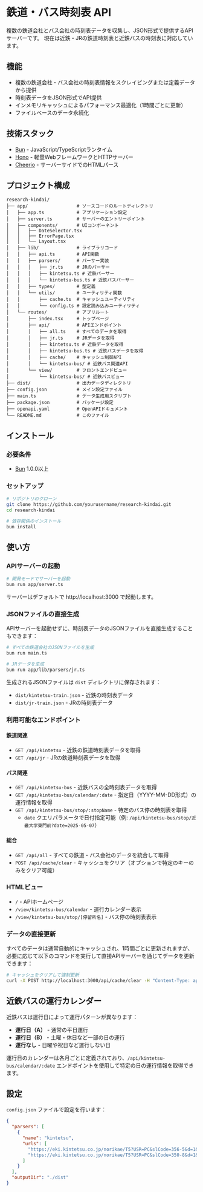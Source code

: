 # 鉄道・バス時刻表 API

複数の鉄道会社とバス会社の時刻表データを収集し、JSON形式で提供するAPIサーバーです。
現在は近鉄・JRの鉄道時刻表と近鉄バスの時刻表に対応しています。

## 機能

- 複数の鉄道会社・バス会社の時刻表情報をスクレイピングまたは定義データから提供
- 時刻表データをJSON形式でAPI提供
- インメモリキャッシュによるパフォーマンス最適化（1時間ごとに更新）
- ファイルベースのデータ永続化

## 技術スタック

- [Bun](https://bun.sh/) - JavaScript/TypeScriptランタイム
- [Hono](https://hono.dev/) - 軽量WebフレームワークとHTTPサーバー
- [Cheerio](https://cheerio.js.org/) - サーバーサイドでのHTMLパース

## プロジェクト構成

```
research-kindai/
├── app/                  # ソースコードのルートディレクトリ
│   ├── app.ts            # アプリケーション設定
│   ├── server.ts         # サーバーのエントリーポイント
│   ├── components/       # UIコンポーネント
│   │   ├── DateSelector.tsx 
│   │   ├── ErrorPage.tsx 
│   │   └── Layout.tsx    
│   ├── lib/              # ライブラリコード
│   │   ├── api.ts        # API関数
│   │   ├── parsers/      # パーサー実装
│   │   │   ├── jr.ts     # JRのパーサー
│   │   │   ├── kintetsu.ts # 近鉄パーサー
│   │   │   └── kintetsu-bus.ts # 近鉄バスパーサー
│   │   ├── types/        # 型定義
│   │   └── utils/        # ユーティリティ関数
│   │       ├── cache.ts  # キャッシュユーティリティ
│   │       └── config.ts # 設定読み込みユーティリティ
│   └── routes/           # アプリルート
│       ├── index.tsx     # トップページ
│       ├── api/          # APIエンドポイント
│       │   ├── all.ts    # すべてのデータを取得
│       │   ├── jr.ts     # JRデータを取得
│       │   ├── kintetsu.ts # 近鉄データを取得
│       │   ├── kintetsu-bus.ts # 近鉄バスデータを取得
│       │   ├── cache/    # キャッシュ制御API
│       │   └── kintetsu-bus/ # 近鉄バス関連API
│       └── view/         # フロントエンドビュー
│           └── kintetsu-bus/ # 近鉄バスビュー
├── dist/                 # 出力データディレクトリ
├── config.json           # メイン設定ファイル
├── main.ts               # データ生成用スクリプト
├── package.json          # パッケージ設定
├── openapi.yaml          # OpenAPIドキュメント
└── README.md             # このファイル
```

## インストール

### 必要条件

- [Bun](https://bun.sh/) 1.0.0以上

### セットアップ

```bash
# リポジトリのクローン
git clone https://github.com/yourusername/research-kindai.git
cd research-kindai

# 依存関係のインストール
bun install
```

## 使い方

### APIサーバーの起動

```bash
# 開発モードでサーバーを起動
bun run app/server.ts
```

サーバーはデフォルトで http://localhost:3000 で起動します。

### JSONファイルの直接生成

APIサーバーを起動せずに、時刻表データのJSONファイルを直接生成することもできます：

```bash
# すべての鉄道会社のJSONファイルを生成
bun run main.ts

# JRデータを生成
bun run app/lib/parsers/jr.ts
```

生成されるJSONファイルは `dist` ディレクトリに保存されます：
- `dist/kintetsu-train.json` - 近鉄の時刻表データ
- `dist/jr-train.json` - JRの時刻表データ

### 利用可能なエンドポイント

#### 鉄道関連

- `GET /api/kintetsu` - 近鉄の鉄道時刻表データを取得
- `GET /api/jr` - JRの鉄道時刻表データを取得

#### バス関連

- `GET /api/kintetsu-bus` - 近鉄バスの全時刻表データを取得
- `GET /api/kintetsu-bus/calendar/:date` - 指定日（YYYY-MM-DD形式）の運行情報を取得
- `GET /api/kintetsu-bus/stop/:stopName` - 特定のバス停の時刻表を取得
  - `date` クエリパラメータで日付指定可能（例: `/api/kintetsu-bus/stop/近畿大学東門前?date=2025-05-07`）

#### 総合

- `GET /api/all` - すべての鉄道・バス会社のデータを統合して取得
- `POST /api/cache/clear` - キャッシュをクリア（オプションで特定のキーのみをクリア可能）

### HTMLビュー

- `/` - APIホームページ
- `/view/kintetsu-bus/calendar` - 運行カレンダー表示
- `/view/kintetsu-bus/stop/[停留所名]` - バス停の時刻表表示

### データの直接更新

すべてのデータは通常自動的にキャッシュされ、1時間ごとに更新されますが、必要に応じて以下のコマンドを実行して直接APIサーバーを通じてデータを更新できます：

```bash
# キャッシュをクリアして強制更新
curl -X POST http://localhost:3000/api/cache/clear -H "Content-Type: application/json" -d '{"key":"all"}'
```

## 近鉄バスの運行カレンダー

近鉄バスは運行日によって運行パターンが異なります：

- **運行日（A）** - 通常の平日運行
- **運行日（B）** - 土曜・休日など一部の日の運行
- **運行なし** - 日曜や祝日など運行しない日

運行日のカレンダーは各月ごとに定義されており、`/api/kintetsu-bus/calendar/:date` エンドポイントを使用して特定の日の運行情報を取得できます。

## 設定

`config.json` ファイルで設定を行います：

```json
{
  "parsers": [
    {
      "name": "kintetsu",
      "urls": [
        "https://eki.kintetsu.co.jp/norikae/T5?USR=PC&slCode=356-5&d=1&dw=0",
        "https://eki.kintetsu.co.jp/norikae/T5?USR=PC&slCode=350-8&d=1&dw=0"
      ]
    }
  ],
  "outputDir": "./dist"
}
```

